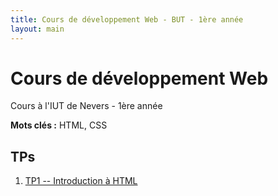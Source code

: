 ```yaml
---
title: Cours de développement Web - BUT - 1ère année
layout: main
---
```


# Cours de développement Web
Cours à l'IUT de Nevers - 1ère année

**Mots clés :** HTML, CSS

## TPs

1. [TP1 -- Introduction à HTML](tp/tp1_html.html)

